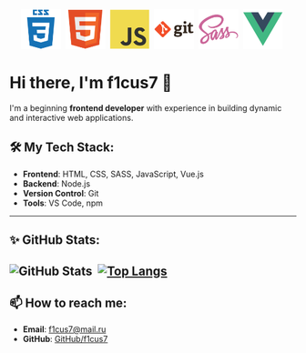 <div id="header" align="center">
<div>
  <img src="https://github.com/devicons/devicon/blob/master/icons/css3/css3-plain-wordmark.svg"  title="CSS3" alt="CSS" width="70" height="70"/>&nbsp;
  <img src="https://github.com/devicons/devicon/blob/master/icons/html5/html5-original.svg" title="HTML5" alt="HTML" width="70" height="70"/>&nbsp;
  <img src="https://github.com/devicons/devicon/blob/master/icons/javascript/javascript-original.svg" title="JavaScript" alt="JavaScript" width="70" height="70"/>&nbsp;
  <img src="https://github.com/devicons/devicon/blob/master/icons/git/git-original-wordmark.svg" title="Git" **alt="Git" width="70" height="70"/>&nbsp;
  <img src="https://github.com/devicons/devicon/blob/master/icons/sass/sass-original.svg" title="Sass" **alt="Sass" width="70" height="70"/>&nbsp;
  <img src="https://github.com/devicons/devicon/blob/master/icons/vuejs/vuejs-original.svg" title="Vue" **alt="Vue" width="70" height="70"/>&nbsp;
</div>
</div>

# Hi there, I'm f1cus7 👋

I'm a beginning **frontend developer** with experience in building dynamic and interactive web applications.

## 🛠 My Tech Stack:
- **Frontend**: HTML, CSS, SASS, JavaScript, Vue.js
- **Backend**: Node.js
- **Version Control**: Git
- **Tools**: VS Code, npm

---

## ✨ GitHub Stats:
![GitHub Stats](https://github-readme-stats.vercel.app/api?username=f1cus7&show_icons=true&theme=radical)&nbsp;
[![Top Langs](https://github-readme-stats.vercel.app/api/top-langs/?username=f1cus7&layout=compact&theme=vision-friendly-dark)](https://github.com/anuraghazra/github-readme-stats)
---

## 📫 How to reach me:
- **Email**: f1cus7@mail.ru
- **GitHub**: [GitHub/f1cus7](https://github.com/f1cus7)
